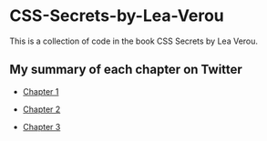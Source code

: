 # CSS-Secrets-by-Lea-Verou
This is a collection of code in the book CSS Secrets by Lea Verou.

## My summary of each chapter on Twitter
- [Chapter 1](https://twitter.com/itsjustchioma/status/1600073928206082048)

- [Chapter 2](https://twitter.com/itsjustchioma/status/1610345662175903744)

- [Chapter 3]()
